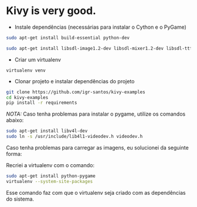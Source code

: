 Kivy is very good.
==================

- Instale dependências (necessárias para instalar o Cython e o PyGame)

```sh
sudo apt-get install build-essential python-dev

sudo apt-get install libsdl-image1.2-dev libsdl-mixer1.2-dev libsdl-ttf2.0-dev libsdl1.2-dev libsmpeg-dev python-numpy libportmidi-dev ffmpeg libswscale-dev libavformat-dev libavcodec-dev
```

- Criar um virtualenv

`virtualenv venv`

- Clonar projeto e instalar dependências do projeto

```sh
git clone https://github.com/igr-santos/kivy-examples
cd kivy-examples
pip install -r requirements
```

*NOTA:* Caso tenha problemas para instalar o pygame, utilize os comandos abaixo:

```sh
sudo apt-get install libv4l-dev
sudo ln -s /usr/include/lib4l1-videodev.h videodev.h
```

Caso tenha problemas para carregar as imagens, eu solucionei da seguinte forma:

Recriei a virtualenv com o comando:

```sh
sudo apt-get install python-pygame
virtualenv --system-site-packages
```

Esse comando faz com que o virtualenv seja criado com as dependências do sistema.

